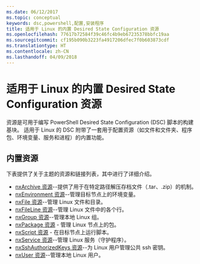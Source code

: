 ```yaml
---
ms.date: 06/12/2017
ms.topic: conceptual
keywords: dsc,powershell,配置,安装程序
title: 适用于 Linux 的内置 Desired State Configuration 资源
ms.openlocfilehash: 77617b72584f39c46fc4b9eb67235378bbfc19aa
ms.sourcegitcommit: cf195b090b3223fa4917206dfec7f0b603873cdf
ms.translationtype: HT
ms.contentlocale: zh-CN
ms.lasthandoff: 04/09/2018
---
```

# <a name="built-in-desired-state-configuration-resources-for-linux"></a>适用于 Linux 的内置 Desired State Configuration 资源

资源是可用于编写 PowerShell Desired State Configuration (DSC) 脚本的构建基块。 适用于 Linux 的 DSC 附带了一套用于配置资源（如文件和文件夹、程序包、环境变量、服务和进程）的内置功能。

## <a name="built-in-resources"></a>内置资源

下表提供了关于主题的资源和链接列表，其中进行了详细介绍。

* [nxArchive 资源](lnxArchiveResource.md)--提供了用于在特定路径解压存档文件（.tar、.zip）的机制。
* [nxEnvironment 资源](lnxEnvironmentResource.md)--管理目标节点上的环境变量。
* [nxFile 资源](lnxFileResource.md)--管理 Linux 文件和目录。
* [nxFileLine 资源](lnxFileLineResource.md)--管理 Linux 文件中的各个行。
* [nxGroup 资源](lnxGroupResource.md)--管理本地 Linux 组。
* [nxPackage 资源](lnxPackageResource.md) - 管理 Linux 节点上的包。
* [nxScript 资源](lnxScriptResource.md) - 在目标节点上运行脚本。
* [nxService 资源](lnxServiceResource.md)--管理 Linux 服务（守护程序）。
* [nxSshAuthorizedKeys 资源](lnxSshAuthorizedKeysResource.md)--为 Linux 用户管理公共 ssh 密钥。
* [nxUser 资源](lnxUserResource.md)--管理本地 Linux 用户。
